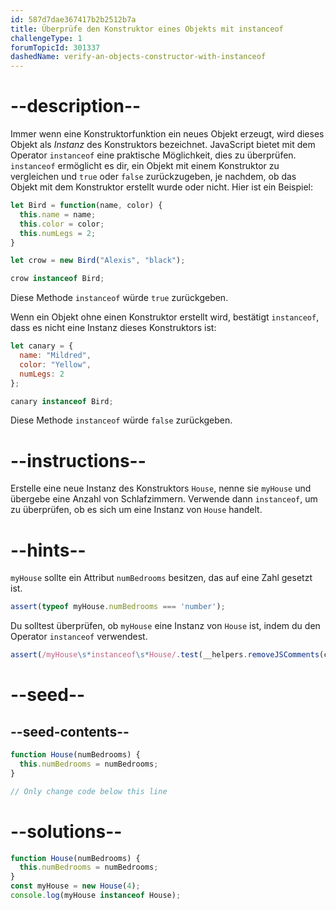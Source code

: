 ```yaml
---
id: 587d7dae367417b2b2512b7a
title: Überprüfe den Konstruktor eines Objekts mit instanceof
challengeType: 1
forumTopicId: 301337
dashedName: verify-an-objects-constructor-with-instanceof
---
```


# --description--

Immer wenn eine Konstruktorfunktion ein neues Objekt erzeugt, wird dieses Objekt als <dfn>Instanz</dfn> des Konstruktors bezeichnet. JavaScript bietet mit dem Operator `instanceof` eine praktische Möglichkeit, dies zu überprüfen. `instanceof` ermöglicht es dir, ein Objekt mit einem Konstruktor zu vergleichen und `true` oder `false` zurückzugeben, je nachdem, ob das Objekt mit dem Konstruktor erstellt wurde oder nicht. Hier ist ein Beispiel:

```js
let Bird = function(name, color) {
  this.name = name;
  this.color = color;
  this.numLegs = 2;
}

let crow = new Bird("Alexis", "black");

crow instanceof Bird;
```

Diese Methode `instanceof` würde `true` zurückgeben.

Wenn ein Objekt ohne einen Konstruktor erstellt wird, bestätigt `instanceof`, dass es nicht eine Instanz dieses Konstruktors ist:

```js
let canary = {
  name: "Mildred",
  color: "Yellow",
  numLegs: 2
};

canary instanceof Bird;
```

Diese Methode `instanceof` würde `false` zurückgeben.

# --instructions--

Erstelle eine neue Instanz des Konstruktors `House`, nenne sie `myHouse` und übergebe eine Anzahl von Schlafzimmern. Verwende dann `instanceof`, um zu überprüfen, ob es sich um eine Instanz von `House` handelt.

# --hints--

`myHouse` sollte ein Attribut `numBedrooms` besitzen, das auf eine Zahl gesetzt ist.

```js
assert(typeof myHouse.numBedrooms === 'number');
```

Du solltest überprüfen, ob `myHouse` eine Instanz von `House` ist, indem du den Operator `instanceof` verwendest.

```js
assert(/myHouse\s*instanceof\s*House/.test(__helpers.removeJSComments(code)));
```

# --seed--

## --seed-contents--

```js
function House(numBedrooms) {
  this.numBedrooms = numBedrooms;
}

// Only change code below this line
```

# --solutions--

```js
function House(numBedrooms) {
  this.numBedrooms = numBedrooms;
}
const myHouse = new House(4);
console.log(myHouse instanceof House);
```
